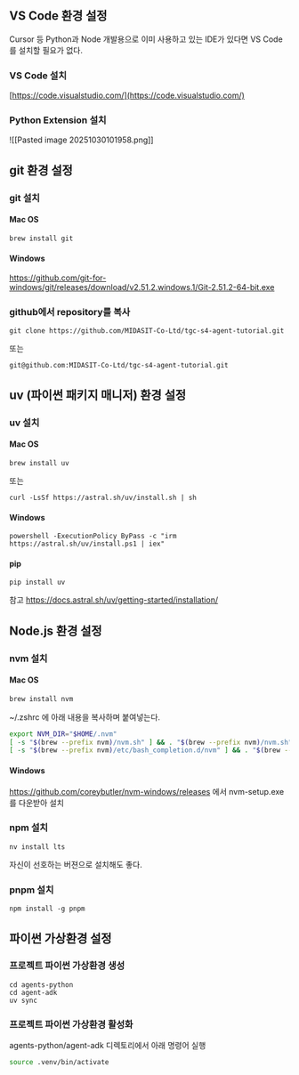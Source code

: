
## VS Code 환경 설정

Cursor 등 Python과 Node 개발용으로 이미 사용하고 있는 IDE가 있다면 VS Code를 설치할 필요가 없다. 

### VS Code 설치
[https://code.visualstudio.com/](https://code.visualstudio.com/)

### Python Extension 설치
![[Pasted image 20251030101958.png]]


## git 환경 설정
### git 설치
#### Mac OS
```
brew install git
```

#### Windows
https://github.com/git-for-windows/git/releases/download/v2.51.2.windows.1/Git-2.51.2-64-bit.exe

### github에서 repository를 복사
```shell
git clone https://github.com/MIDASIT-Co-Ltd/tgc-s4-agent-tutorial.git
```
또는
```shell
git@github.com:MIDASIT-Co-Ltd/tgc-s4-agent-tutorial.git
```

## uv (파이썬 패키지 매니저) 환경 설정 

### uv 설치

#### Mac OS
```
brew install uv
```
또는
```
curl -LsSf https://astral.sh/uv/install.sh | sh
```
#### Windows
```
powershell -ExecutionPolicy ByPass -c "irm https://astral.sh/uv/install.ps1 | iex"
```
#### pip
```
pip install uv
```

참고 https://docs.astral.sh/uv/getting-started/installation/

##  Node.js 환경 설정

### nvm 설치

#### Mac OS

```bash
brew install nvm
```

~/.zshrc 에 아래 내용을 복사하며 붙여넣는다.
```bash
export NVM_DIR="$HOME/.nvm"
[ -s "$(brew --prefix nvm)/nvm.sh" ] && . "$(brew --prefix nvm)/nvm.sh"
[ -s "$(brew --prefix nvm)/etc/bash_completion.d/nvm" ] && . "$(brew --prefix nvm)/etc/bash_completion.d/nvm"
```
#### Windows
https://github.com/coreybutler/nvm-windows/releases 에서 nvm-setup.exe를 다운받아 설치

### npm 설치
```shell
nv install lts
```
자신이 선호하는 버젼으로 설치해도 좋다.

### pnpm 설치
```shell
npm install -g pnpm
```

## 파이썬 가상환경 설정

### 프로젝트 파이썬 가상환경 생성
```shell
cd agents-python
cd agent-adk
uv sync
```


### 프로젝트 파이썬 가상환경 활성화
agents-python/agent-adk 디렉토리에서 아래 명령어 실행
```bash
source .venv/bin/activate
```
